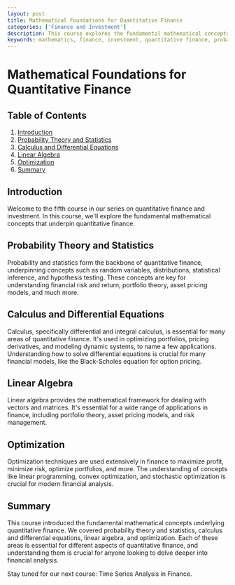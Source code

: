 ```yaml
---
layout: post
title: Mathematical Foundations for Quantitative Finance
categories: ['Finance and Investment']
description: This course explores the fundamental mathematical concepts that underpin quantitative finance.
keywords: mathematics, finance, investment, quantitative finance, probability, calculus, linear algebra, statistics
---
```

# Mathematical Foundations for Quantitative Finance

## Table of Contents

1. [Introduction](#introduction)
2. [Probability Theory and Statistics](#probability)
3. [Calculus and Differential Equations](#calculus)
4. [Linear Algebra](#linear-algebra)
5. [Optimization](#optimization)
6. [Summary](#summary)

## Introduction <a name="introduction"></a>

Welcome to the fifth course in our series on quantitative finance and investment. In this course, we'll explore the fundamental mathematical concepts that underpin quantitative finance.

## Probability Theory and Statistics <a name="probability"></a>

Probability and statistics form the backbone of quantitative finance, underpinning concepts such as random variables, distributions, statistical inference, and hypothesis testing. These concepts are key for understanding financial risk and return, portfolio theory, asset pricing models, and much more.

## Calculus and Differential Equations <a name="calculus"></a>

Calculus, specifically differential and integral calculus, is essential for many areas of quantitative finance. It's used in optimizing portfolios, pricing derivatives, and modeling dynamic systems, to name a few applications. Understanding how to solve differential equations is crucial for many financial models, like the Black-Scholes equation for option pricing.

## Linear Algebra <a name="linear-algebra"></a>

Linear algebra provides the mathematical framework for dealing with vectors and matrices. It's essential for a wide range of applications in finance, including portfolio theory, asset pricing models, and risk management.

## Optimization <a name="optimization"></a>

Optimization techniques are used extensively in finance to maximize profit, minimize risk, optimize portfolios, and more. The understanding of concepts like linear programming, convex optimization, and stochastic optimization is crucial for modern financial analysis.

## Summary <a name="summary"></a>

This course introduced the fundamental mathematical concepts underlying quantitative finance. We covered probability theory and statistics, calculus and differential equations, linear algebra, and optimization. Each of these areas is essential for different aspects of quantitative finance, and understanding them is crucial for anyone looking to delve deeper into financial analysis.

Stay tuned for our next course: Time Series Analysis in Finance.
